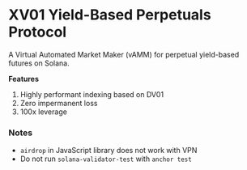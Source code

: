 # XV01 Yield-Based Perpetuals Protocol

A Virtual Automated Market Maker (vAMM) for perpetual yield-based futures on Solana.

**Features**

1. Highly performant indexing based on DV01
2. Zero impermanent loss
3. 100x leverage

### Notes

* `airdrop` in JavaScript library does not work with VPN
* Do not run `solana-validator-test` with `anchor test`

